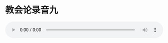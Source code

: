 # 教会论录音九

<audio style="width: 100%;" preload="false" controls controlslist="nodownload"><source src="http://file.simai.life/audio/mp3/old/27440.mp3" type="audio/mpeg">Your browser does not support the audio element.</audio>


